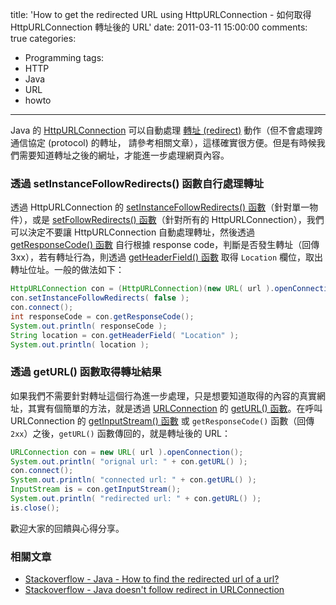 title: 'How to get the redirected URL using HttpURLConnection - 如何取得 HttpURLConnection 轉址後的 URL'
date: 2011-03-11 15:00:00
comments: true
categories:
  - Programming
tags:
  - HTTP
  - Java
  - URL
  - howto
---

Java 的 [HttpURLConnection] 可以自動處理 [轉址 (redirect)][URL_redirection] 動作（但不會處理跨通信協定 (protocol) 的轉址， 請參考相關文章），這樣確實很方便。但是有時候我們需要知道轉址之後的網址，才能進一步處理網頁內容。

<!-- more -->

### 透過 setInstanceFollowRedirects() 函數自行處理轉址

透過 HttpURLConnection 的 [setInstanceFollowRedirects() 函數][setInstanceFollowRedirects]（針對單一物件），或是 [setFollowRedirects() 函數][setFollowRedirects]（針對所有的 HttpURLConnection），我們可以決定不要讓 HttpURLConnection 自動處理轉址，然後透過 [getResponseCode() 函數][getResponseCode] 自行根據 response code，判斷是否發生轉址（回傳 3xx），若有轉址行為，則透過 [getHeaderField() 函數][getHeaderField] 取得 `Location` 欄位，取出轉址位址。一般的做法如下：
```java
HttpURLConnection con = (HttpURLConnection)(new URL( url ).openConnection());
con.setInstanceFollowRedirects( false );
con.connect();
int responseCode = con.getResponseCode();
System.out.println( responseCode );
String location = con.getHeaderField( "Location" );
System.out.println( location );
```

### 透過 getURL() 函數取得轉址結果

如果我們不需要針對轉址這個行為進一步處理，只是想要知道取得的內容的真實網址，其實有個簡單的方法，就是透過 [URLConnection] 的 [getURL() 函數][getURL]。在呼叫 URLConnection 的 [getInputStream() 函數][getInputStream] 或 `getResponseCode()` 函數（回傳 `2xx`）之後，`getURL()` 函數傳回的，就是轉址後的 URL：
```java
URLConnection con = new URL( url ).openConnection();
System.out.println( "orignal url: " + con.getURL() );
con.connect();
System.out.println( "connected url: " + con.getURL() );
InputStream is = con.getInputStream();
System.out.println( "redirected url: " + con.getURL() );
is.close();
```

歡迎大家的回饋與心得分享。

### 相關文章

* [Stackoverflow - Java - How to find the redirected url of a url?][stackoverflow-java-find-redirected-url]
* [Stackoverflow - Java doesn't follow redirect in URLConnection][stackoverflow-java-follow-redirect]

<!-- cross references -->


<!-- external references -->

[URL_redirection]: http://en.wikipedia.org/wiki/URL_redirection

[HttpURLConnection]: http://download.oracle.com/javase/6/docs/api/java/net/HttpURLConnection.html
[URLConnection]: http://download.oracle.com/javase/6/docs/api/java/net/URLConnection.html
[setInstanceFollowRedirects]: http://download.oracle.com/javase/6/docs/api/java/net/HttpURLConnection.html#setInstanceFollowRedirects(boolean)
[setFollowRedirects]: http://download.oracle.com/javase/6/docs/api/java/net/HttpURLConnection.html#setFollowRedirects(boolean)
[getResponseCode]: http://download.oracle.com/javase/6/docs/api/java/net/HttpURLConnection.html#getResponseCode()
[getHeaderField]: http://download.oracle.com/javase/6/docs/api/java/net/URLConnection.html#getHeaderField(java.lang.String)
[getURL]: http://download.oracle.com/javase/6/docs/api/java/net/URLConnection.html#getURL()
[getInputStream]: http://download.oracle.com/javase/6/docs/api/java/net/URLConnection.html#getInputStream()
[stackoverflow-java-find-redirected-url]: http://stackoverflow.com/questions/2659000/java-how-to-find-the-redirected-url-of-a-url/5270162#5270162
[stackoverflow-java-follow-redirect]: http://stackoverflow.com/questions/1884230/java-doesnt-follow-redirect-in-urlconnection
